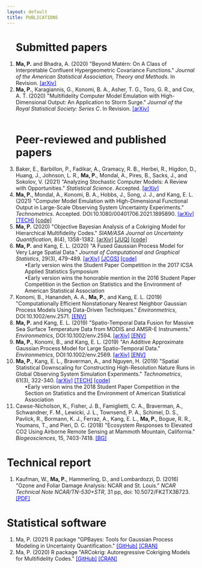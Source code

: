 ```yaml
---
layout: default
title: PUBLICATIONS
---
```



<ol start="1">
  



<h1>Submitted papers </h1>



<li> <b> Ma, P.</b> and Bhadra, A. (2020) "Beyond Mat&eacute;rn: On A Class of Interpretable Confluent Hypergeometric Covariance Functions." <em>Journal of the American Statistical Association, Theory and Methods</em>. In Revision. <a href="https://arxiv.org/abs/1911.05865" target="blank" style="color:blue;">[arXiv]</a>
</li>
  

<li> <b> Ma, P.</b>, Karagiannis, G., Konomi, B. A., Asher, T. G., Toro, G. R., and Cox, A. T. (2020) "Multifidelity Computer Model Emulation with High-Dimensional Output: An Application to Storm Surge." <em>Journal of the Royal Statistical Society: Series C</em>. In Revision. <a href="https://arxiv.org/abs/1909.01836" target="blank" style="color:blue;">[arXiv]</a>
</li> 

<br>


<h1>Peer-reviewed and published papers </h1> 

<li>
  Baker, E., Barbillon, P., Fadikar, A., Gramacy, R. B., Herbei, R., Higdon, D., Huang, J., Johnson, L. R., <b>Ma, P.</b>, Mondal, A., Pires, B., Sacks, J., and Sokolov, V. (2021) "Analyzing Stochastic Computer Models: A Review with Opportunities." <em>Statistical Science</em>. Accepted. <a href="https://arxiv.org/abs/2002.01321" target="blank" style="color:blue;">[arXiv]</a>
</li>

<li> 
  <b> Ma, P.</b>, Mondal, A., Konomi, B. A., Hobbs, J., Song, J. J., and Kang, E. L. (2021) "Computer Model Emulation with High-Dimensional Functional Output in Large-Scale Observing System Uncertainty Experiments." <em>Technometrics</em>. Accepted. DOI:10.1080/00401706.2021.1895890. <a href="https://arxiv.org/abs/1911.09274" target="blank" style="color:blue;">[arXiv]</a> <a href="https://doi.org/10.1080/00401706.2021.1895890" target="blank" style="color:blue;">[TECH]</a> <a href="https://github.com/pulongma/Computer-Model-Emulation-with-High-Dimensional-Functional-Output-in-Large-Scale-Observing-System-Unc" target="blank" >[code]</a>
</li> 

<li> <b> Ma, P.</b> (2020) "Objective Bayesian Analysis of a Cokriging Model for Hierarchical Multifidelity Codes." <em>SIAM/ASA Journal on Uncertainty Quantification</em>, 8(4), 1358-1382. <a href="https://arxiv.org/abs/1910.10225" target="blank" >[arXiv]</a> <a href="https://doi.org/10.1137/19M1289893" target="blank" >[JUQ]</a> <a href="https://github.com/pulongma/OBayesARCokrig" target="blank" >[code]</a>
</li>

<li> <b>Ma, P.</b> and Kang, E. L. (2020) "A Fused Gaussian Process Model for Very Large Spatial Data." <em>Journal of Computational and Graphical Statistics</em>, 29(3), 479-489. <a href="https://arxiv.org/abs/1702.08797" target="blank" style="color:blue;">[arXiv]</a> <a href="https://doi.org/10.1080/10618600.2019.1704293" target="blank" style="color:blue;">[JCGS]</a> <a href="https://github.com/pulongma/FGPmodeling" target="blank" style="color:blue;">[code]</a>
  <ul>&bull;Early version wins the Student Paper Competition in the 2017 ICSA Applied Statistics Symposium</ul>
  <ul>&bull;Early version wins the honorable mention in the 2016 Student Paper Competition in the Section on Statistics and the Environment of American Statistical Association</ul>
</li>


<li> Konomi, B., Hanandeh, A. A., <b>Ma, P.</b>, and Kang, E. L. (2019) "Computationally Efficient Nonstationary Nearest Neighbor Gaussian Process Models Using Data-Driven Techniques." <em>Environmetrics</em>, DOI:10.1002/env.2571. <a href="https://doi.org/10.1002/env.2571" target="blank" style="color:blue;">[ENV]</a>
</li>


<li> <b>Ma, P.</b> and Kang, E. L. (2019) "Spatio-Temporal Data Fusion for Massive Sea Surface Temperature Data from MODIS and AMSR-E Instruments." <em>Environmetrics</em>, DOI:10.1002/env.2594. <a href="https://arxiv.org/abs/1809.04389" target="blank" style="color:blue;">[arXiv]</a> <a href="https://doi.org/10.1002/env.2594" target="blank" style="color:blue;">[ENV]</a> 
</li>

<li> <b>Ma, P.</b>, Konomi, B., and Kang, E. L. (2019) "An Additive Approximate Gaussian Process Model for Large Spatio-Temporal Data." <em>Environmetrics</em>, DOI:10.1002/env.2569. <a href="https://arxiv.org/abs/1801.00319" target="blank" style="color:blue;">[arXiv]</a> <a href="https://doi.org/10.1002/env.2569" target="blank" style="color:blue;">[ENV]</a>
</li>

<li> <b>Ma, P.</b>, Kang, E. L., Braverman, A., and Nguyen, H. (2019) "Spatial Statistical Downscaling for Constructing High-Resolution Nature Runs in Global Observing System Simulation Experiments." <em>Technometrics</em>, 61(3), 322-340. <a href="https://arxiv.org/abs/1711.00484" target="blank" style="color:blue;">[arXiv]</a> <a href="https://doi.org/10.1080/00401706.2018.1524791" target="blank" style="color:blue;">[TECH]</a> <a href="https://github.com/pulongma/SpatialDownscaling" target="blank" style="color:blue;">[code]</a>
  <ul>&bull;Early version wins the 2018 Student Paper Competition in the Section on Statistics and the Environment of American Statistical Association</ul>
</li>


<li> Cawse-Nicholson, K., Fisher, J. B., Famiglietti, C. A., Braverman, A., Schwandner, F. M., Lewicki, J. L., Townsend, P. A., Schimel, D. S., Pavlick, R., Bormann, K. J., Ferraz, A., Kang, E. L., <b>Ma, P.</b>, Bogue, R. R., Youmans, T., and Pieri, D. C. (2018) "Ecosystem Responses to Elevated CO2 Using Airborne Remote Sensing at Mammoth Mountain, California." <em>Biogeosciences</em>, 15, 7403-7418. <a href="https://doi.org/10.5194/bg-2018-73" target="blank" style="color:blue;">[BG]</a>
</li>
</ol>



<h1>Technical report </h1>
<ol start="1">
<li> Kaufman, W., <b>Ma, P.</b>, Hammerling, D., and Lombardozzi, D. (2016) "Ozone and Foliar Damage Analysis: NCAR and St. Louis." <em>NCAR Technical Note NCAR/TN-530+STR</em>, 31 pp, doi: 10.5072/FK2TX3B723.  <a href="http://dx.doi.org/10.5065/D6WH2NCQ" target="blank" style="color:blue;">[PDF]</a>
</li>

</ol>

<h1>Statistical software</h1>
<ol start="1">
<li> Ma, P. (2021) R package "GPBayes: Tools for Gaussian Process Modeling in Uncertainty Quantification." <a href="https://github.com/pulongma/GPBayes" target="blank" style="color:blue;">[GitHub]</a> <a href="https://CRAN.R-project.org/package=GPBayes" target="blank" style="color:blue;">[CRAN]</a>
</li>
<li> Ma, P. (2020) R package "ARCokrig: Autoregressive Cokriging Models for Multifidelity Codes." <a href="https://github.com/pulongma/ARCokrig" target="blank" style="color:blue;">[GitHub]</a> <a href="https://CRAN.R-project.org/package=ARCokrig" target="blank" style="color:blue;">[CRAN]</a>
</li>
  

 
</ol>
